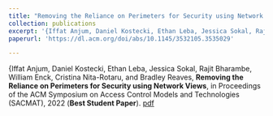 ```yaml
---
title: "Removing the Reliance on Perimeters for Security using Network Views"
collection: publications
excerpt: '{Iffat Anjum, Daniel Kostecki, Ethan Leba, Jessica Sokal, Rajit Bharambe, William Enck, Cristina Nita-Rotaru, and Bradley Reaves, **Removing the Reliance on Perimeters for Security using Network Views**, in Proceedings of the ACM Symposium on Access Control Models and Technologies (SACMAT), 2022 (**Best  Student Paper**). [pdf](https://enck.org/pubs/anjum-sacmat22.pdf)'
paperurl: 'https://dl.acm.org/doi/abs/10.1145/3532105.3535029'

---
```

{Iffat Anjum, Daniel Kostecki, Ethan Leba, Jessica Sokal, Rajit Bharambe, William Enck, Cristina Nita-Rotaru, and Bradley Reaves, **Removing the Reliance on Perimeters for Security using Network Views**, in Proceedings of the ACM Symposium on Access Control Models and Technologies (SACMAT), 2022 (**Best  Student Paper**). [pdf](https://enck.org/pubs/anjum-sacmat22.pdf)
